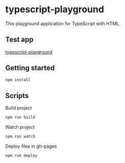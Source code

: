 # typescript-playground
This playground application for TypeScript with HTML.

## Test app
[typescript-playground](https://sebastiangolian.github.io/typescript-playground)

## Getting started
```bash
npm install
```

## Scripts
Build project
```bash
npm run build
```
Watch project
```bash
npm run watch
```
Deploy files in gh-pages
```bash
npm run deploy
```